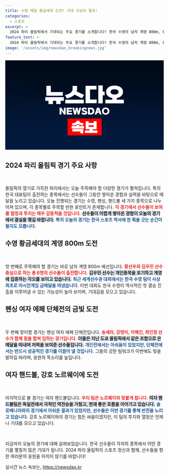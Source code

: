```yaml
---
title: 수영 메달 황금세대 도전! 기대 이상의 결과!
categories:
  - 스포츠
excerpt: >
  2024 파리 올림픽에서 기대되는 주요 경기를 소개합니다! 한국 수영의 남자 계영 800m, 펜싱 여자 에페 단체전의 금빛 도전, 그리고 여자 핸드볼의 노르웨이 전에서 역사를 새로 쓸 순간을 놓치지 마세요!
feature_text: >
  2024 파리 올림픽에서 기대되는 주요 경기를 소개합니다! 한국 수영의 남자 계영 800m, 펜싱 여자 에페 단체전의 금빛 도전, 그리고 여자 핸드볼의 노르웨이 전에서 역사를 새로 쓸 순간을 놓치지 마세요!
image: '/assets/img/newsdao_breakingnews.jpg'
---
```


<p><img src="/assets/img/newsdao_breakingnews.jpg" alt="flaretime 속보" /></p>

<h2 data-ke-size="size26">2024 파리 올림픽 경기 주요 사항</h2>

<p data-ke-size="size16">&nbsp;</p>

<p>올림픽의 열기로 가득찬 파리에서는 오늘 주목해야 할 다양한 경기가 펼쳐집니다. 특히 한국 대표팀이 출전하는 종목에서는 선수들이 그동안 쌓아온 경험과 실력을 바탕으로 메달을 노리고 있습니다. 오늘 진행되는 경기는 수영, 펜싱, 핸드볼 세 가지 종목으로 나누어져 있으며, 각 종목별로 주목할 만한 포인트가 존재합니다. <b><span style="color: #ee2323;">각 경기에서 선수들이 보여줄 열정과 투지는 매우 감동적을 것입니다.</span></b> <b><span style="background-color: #21538527;">선수들이 어렵게 쌓아온 경험이 오늘의 경기에서 결실을 맺길 바랍니다.</span></b> <b><span style="color: #1a5490;">특히 오늘의 경기는 한국 스포츠 역사에 한 획을 긋는 순간이 될지도 모릅니다.</span></b></p>

<h2 data-ke-size="size26">수영 황금세대의 계영 800m 도전</h2>

<p data-ke-size="size16">&nbsp;</p>

<p>첫 번째로 주목해야 할 경기는 바로 남자 계영 800m 예선입니다. <b><span style="color: #ee2323;">황선우와 김우민 선수 중심으로 하는 총 6명의 선수들이 출전합니다.</span></b> <b><span style="background-color: #21538527;">김우민 선수는 개인종목을 포기하고 계영에 집중하는 각오를 보이고 있습니다.</span></b> <b><span style="color: #1a5490;">최근 세계선수권 대회에서는 한국 수영 팀이 사상 최초로 아시안게임 금메달을 따냈습니다.</span></b> 이번 대회도 한국 수영이 역사적인 첫 결승 진출을 이루어낼 수 있는 가능성이 높아 보이며, 기대감을 모으고 있습니다.</p>

<h2 data-ke-size="size26">펜싱 여자 에페 단체전의 금빛 도전</h2>

<p data-ke-size="size16">&nbsp;</p>

<p>두 번째 맞이할 경기는 펜싱 여자 에페 단체전입니다. <b><span style="color: #ee2323;">송세라, 강영미, 이혜인, 최인정 선수가 함께 힘을 합쳐 임하는 경기입니다.</span></b> <b><span style="background-color: #21538527;">이들은 지난 도쿄 올림픽에서 같은 조합으로 은메달을 따내며 저력을 보여준 선수들입니다.</span></b> <b><span style="color: #1a5490;">개인전에서는 아쉬움이 있었지만, 단체전에서는 반드시 성공적인 경기를 이끌어 낼 것입니다.</span></b> 그들의 강한 팀워크가 이번에도 빛을 발하길 바라며, 응원의 목소리를 높입니다.</p>

<h2 data-ke-size="size26">여자 핸드볼, 강호 노르웨이에 도전</h2>

<p data-ke-size="size16">&nbsp;</p>

<p>마지막으로 볼 경기는 여자 핸드볼입니다. <b><span style="color: #ee2323;">우리 팀은 노르웨이와 맞붙게 됩니다.</span></b> <b><span style="background-color: #21538527;">여자 핸드볼팀은 독일전에서 극적인 역전승을 거뒀고, 현재 좋은 흐름을 이어가고 있습니다.</span></b> <b><span style="color: #1a5490;">슬로베니아와의 경기에서 아쉬운 결과가 있었지만, 선수들은 이번 경기를 통해 반전을 노리고 있습니다.</span></b> 강호 노르웨이와의 경기는 힘든 싸움이겠지만, 이 팀의 투지와 열정은 언제나 기대를 모으고 있습니다.</p>

<p data-ke-size="size16">&nbsp;</p>

<p>지금까지 오늘의 경기에 대해 살펴보았습니다. 한국 선수들이 각자의 종목에서 어떤 경기를 펼칠지 많은 기대가 됩니다. 2024 파리 올림픽의 스포츠 정신과 함께, 선수들을 향한 여러분의 응원을 아끼지 않기를 바랍니다!</p>
실시간 뉴스 속보는, <a href="https://newsdao.kr" rel="dofollow">https://newsdao.kr</a>


